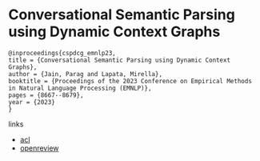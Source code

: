 # Conversational Semantic Parsing using Dynamic Context Graphs

```
@inproceedings{cspdcg_emnlp23,
title = {Conversational Semantic Parsing using Dynamic Context Graphs},
author = {Jain, Parag and Lapata, Mirella},
booktitle = {Proceedings of the 2023 Conference on Empirical Methods in Natural Language Processing (EMNLP)},
pages = {8667--8679},
year = {2023}
}
```

links
- [acl](https://aclanthology.org/2023.emnlp-main.535)
- [openreview](https://openreview.net/forum?id=TnpFFjHCcw)
